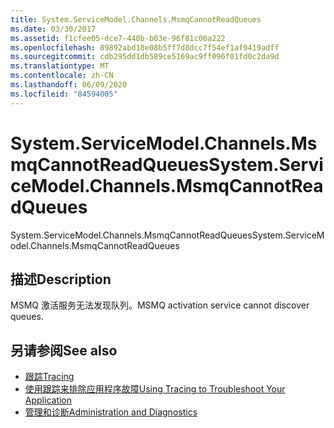 ```yaml
---
title: System.ServiceModel.Channels.MsmqCannotReadQueues
ms.date: 03/30/2017
ms.assetid: f1cfee05-dce7-440b-b03e-96f81c00a222
ms.openlocfilehash: 89892abd18e08b5ff7d8dcc7f54ef1af9419adff
ms.sourcegitcommit: cdb295dd1db589ce5169ac9ff096f01fd0c2da9d
ms.translationtype: MT
ms.contentlocale: zh-CN
ms.lasthandoff: 06/09/2020
ms.locfileid: "84594005"
---
```

# <a name="systemservicemodelchannelsmsmqcannotreadqueues"></a><span data-ttu-id="b8435-102">System.ServiceModel.Channels.MsmqCannotReadQueues</span><span class="sxs-lookup"><span data-stu-id="b8435-102">System.ServiceModel.Channels.MsmqCannotReadQueues</span></span>
<span data-ttu-id="b8435-103">System.ServiceModel.Channels.MsmqCannotReadQueues</span><span class="sxs-lookup"><span data-stu-id="b8435-103">System.ServiceModel.Channels.MsmqCannotReadQueues</span></span>  
  
## <a name="description"></a><span data-ttu-id="b8435-104">描述</span><span class="sxs-lookup"><span data-stu-id="b8435-104">Description</span></span>  
 <span data-ttu-id="b8435-105">MSMQ 激活服务无法发现队列。</span><span class="sxs-lookup"><span data-stu-id="b8435-105">MSMQ activation service cannot discover queues.</span></span>  
  
## <a name="see-also"></a><span data-ttu-id="b8435-106">另请参阅</span><span class="sxs-lookup"><span data-stu-id="b8435-106">See also</span></span>

- [<span data-ttu-id="b8435-107">跟踪</span><span class="sxs-lookup"><span data-stu-id="b8435-107">Tracing</span></span>](index.md)
- [<span data-ttu-id="b8435-108">使用跟踪来排除应用程序故障</span><span class="sxs-lookup"><span data-stu-id="b8435-108">Using Tracing to Troubleshoot Your Application</span></span>](using-tracing-to-troubleshoot-your-application.md)
- [<span data-ttu-id="b8435-109">管理和诊断</span><span class="sxs-lookup"><span data-stu-id="b8435-109">Administration and Diagnostics</span></span>](../index.md)
